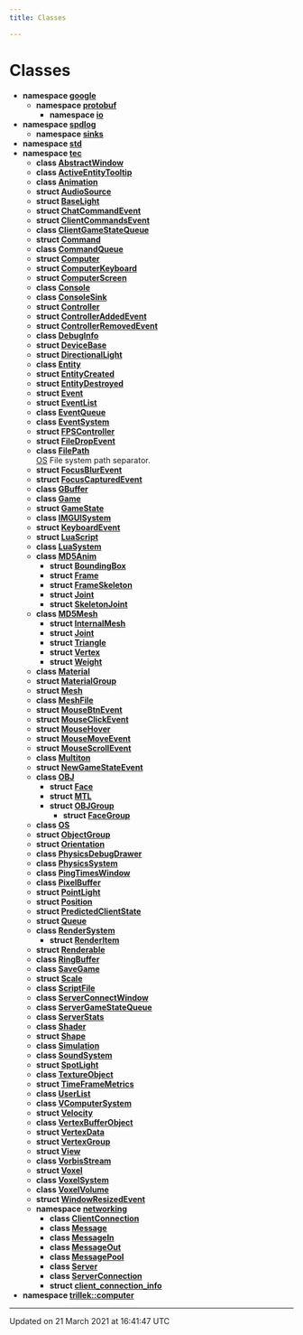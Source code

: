 ```yaml
---
title: Classes

---
```


# Classes




* **namespace [google](/engine/Namespaces/namespacegoogle/)** 
    * **namespace [protobuf](/engine/Namespaces/namespacegoogle_1_1protobuf/)** 
        * **namespace [io](/engine/Namespaces/namespacegoogle_1_1protobuf_1_1io/)** 
* **namespace [spdlog](/engine/Namespaces/namespacespdlog/)** 
    * **namespace [sinks](/engine/Namespaces/namespacespdlog_1_1sinks/)** 
* **namespace [std](/engine/Namespaces/namespacestd/)** 
* **namespace [tec](/engine/Namespaces/namespacetec/)** 
    * **class [AbstractWindow](/engine/Classes/classtec_1_1_abstract_window/)** 
    * **class [ActiveEntityTooltip](/engine/Classes/classtec_1_1_active_entity_tooltip/)** 
    * **class [Animation](/engine/Classes/classtec_1_1_animation/)** 
    * **struct [AudioSource](/engine/Classes/structtec_1_1_audio_source/)** 
    * **struct [BaseLight](/engine/Classes/structtec_1_1_base_light/)** 
    * **struct [ChatCommandEvent](/engine/Classes/structtec_1_1_chat_command_event/)** 
    * **struct [ClientCommandsEvent](/engine/Classes/structtec_1_1_client_commands_event/)** 
    * **class [ClientGameStateQueue](/engine/Classes/classtec_1_1_client_game_state_queue/)** 
    * **struct [Command](/engine/Classes/structtec_1_1_command/)** 
    * **class [CommandQueue](/engine/Classes/classtec_1_1_command_queue/)** 
    * **struct [Computer](/engine/Classes/structtec_1_1_computer/)** 
    * **struct [ComputerKeyboard](/engine/Classes/structtec_1_1_computer_keyboard/)** 
    * **struct [ComputerScreen](/engine/Classes/structtec_1_1_computer_screen/)** 
    * **class [Console](/engine/Classes/classtec_1_1_console/)** 
    * **class [ConsoleSink](/engine/Classes/classtec_1_1_console_sink/)** 
    * **struct [Controller](/engine/Classes/structtec_1_1_controller/)** 
    * **struct [ControllerAddedEvent](/engine/Classes/structtec_1_1_controller_added_event/)** 
    * **struct [ControllerRemovedEvent](/engine/Classes/structtec_1_1_controller_removed_event/)** 
    * **class [DebugInfo](/engine/Classes/classtec_1_1_debug_info/)** 
    * **struct [DeviceBase](/engine/Classes/structtec_1_1_device_base/)** 
    * **struct [DirectionalLight](/engine/Classes/structtec_1_1_directional_light/)** 
    * **class [Entity](/engine/Classes/classtec_1_1_entity/)** 
    * **struct [EntityCreated](/engine/Classes/structtec_1_1_entity_created/)** 
    * **struct [EntityDestroyed](/engine/Classes/structtec_1_1_entity_destroyed/)** 
    * **struct [Event](/engine/Classes/structtec_1_1_event/)** 
    * **struct [EventList](/engine/Classes/structtec_1_1_event_list/)** 
    * **class [EventQueue](/engine/Classes/classtec_1_1_event_queue/)** 
    * **class [EventSystem](/engine/Classes/classtec_1_1_event_system/)** 
    * **struct [FPSController](/engine/Classes/structtec_1_1_f_p_s_controller/)** 
    * **struct [FileDropEvent](/engine/Classes/structtec_1_1_file_drop_event/)** 
    * **class [FilePath](/engine/Classes/classtec_1_1_file_path/)** <br>[OS](/engine/Classes/classtec_1_1_o_s/) File system path separator. 
    * **struct [FocusBlurEvent](/engine/Classes/structtec_1_1_focus_blur_event/)** 
    * **struct [FocusCapturedEvent](/engine/Classes/structtec_1_1_focus_captured_event/)** 
    * **class [GBuffer](/engine/Classes/classtec_1_1_g_buffer/)** 
    * **class [Game](/engine/Classes/classtec_1_1_game/)** 
    * **struct [GameState](/engine/Classes/structtec_1_1_game_state/)** 
    * **class [IMGUISystem](/engine/Classes/classtec_1_1_i_m_g_u_i_system/)** 
    * **struct [KeyboardEvent](/engine/Classes/structtec_1_1_keyboard_event/)** 
    * **struct [LuaScript](/engine/Classes/structtec_1_1_lua_script/)** 
    * **class [LuaSystem](/engine/Classes/classtec_1_1_lua_system/)** 
    * **class [MD5Anim](/engine/Classes/classtec_1_1_m_d5_anim/)** 
        * **struct [BoundingBox](/engine/Classes/structtec_1_1_m_d5_anim_1_1_bounding_box/)** 
        * **struct [Frame](/engine/Classes/structtec_1_1_m_d5_anim_1_1_frame/)** 
        * **struct [FrameSkeleton](/engine/Classes/structtec_1_1_m_d5_anim_1_1_frame_skeleton/)** 
        * **struct [Joint](/engine/Classes/structtec_1_1_m_d5_anim_1_1_joint/)** 
        * **struct [SkeletonJoint](/engine/Classes/structtec_1_1_m_d5_anim_1_1_skeleton_joint/)** 
    * **class [MD5Mesh](/engine/Classes/classtec_1_1_m_d5_mesh/)** 
        * **struct [InternalMesh](/engine/Classes/structtec_1_1_m_d5_mesh_1_1_internal_mesh/)** 
        * **struct [Joint](/engine/Classes/structtec_1_1_m_d5_mesh_1_1_joint/)** 
        * **struct [Triangle](/engine/Classes/structtec_1_1_m_d5_mesh_1_1_triangle/)** 
        * **struct [Vertex](/engine/Classes/structtec_1_1_m_d5_mesh_1_1_vertex/)** 
        * **struct [Weight](/engine/Classes/structtec_1_1_m_d5_mesh_1_1_weight/)** 
    * **class [Material](/engine/Classes/classtec_1_1_material/)** 
    * **struct [MaterialGroup](/engine/Classes/structtec_1_1_material_group/)** 
    * **struct [Mesh](/engine/Classes/structtec_1_1_mesh/)** 
    * **class [MeshFile](/engine/Classes/classtec_1_1_mesh_file/)** 
    * **struct [MouseBtnEvent](/engine/Classes/structtec_1_1_mouse_btn_event/)** 
    * **struct [MouseClickEvent](/engine/Classes/structtec_1_1_mouse_click_event/)** 
    * **struct [MouseHover](/engine/Classes/structtec_1_1_mouse_hover/)** 
    * **struct [MouseMoveEvent](/engine/Classes/structtec_1_1_mouse_move_event/)** 
    * **struct [MouseScrollEvent](/engine/Classes/structtec_1_1_mouse_scroll_event/)** 
    * **class [Multiton](/engine/Classes/classtec_1_1_multiton/)** 
    * **struct [NewGameStateEvent](/engine/Classes/structtec_1_1_new_game_state_event/)** 
    * **class [OBJ](/engine/Classes/classtec_1_1_o_b_j/)** 
        * **struct [Face](/engine/Classes/structtec_1_1_o_b_j_1_1_face/)** 
        * **struct [MTL](/engine/Classes/structtec_1_1_o_b_j_1_1_m_t_l/)** 
        * **struct [OBJGroup](/engine/Classes/structtec_1_1_o_b_j_1_1_o_b_j_group/)** 
            * **struct [FaceGroup](/engine/Classes/structtec_1_1_o_b_j_1_1_o_b_j_group_1_1_face_group/)** 
    * **class [OS](/engine/Classes/classtec_1_1_o_s/)** 
    * **struct [ObjectGroup](/engine/Classes/structtec_1_1_object_group/)** 
    * **struct [Orientation](/engine/Classes/structtec_1_1_orientation/)** 
    * **class [PhysicsDebugDrawer](/engine/Classes/classtec_1_1_physics_debug_drawer/)** 
    * **class [PhysicsSystem](/engine/Classes/classtec_1_1_physics_system/)** 
    * **class [PingTimesWindow](/engine/Classes/classtec_1_1_ping_times_window/)** 
    * **class [PixelBuffer](/engine/Classes/classtec_1_1_pixel_buffer/)** 
    * **struct [PointLight](/engine/Classes/structtec_1_1_point_light/)** 
    * **struct [Position](/engine/Classes/structtec_1_1_position/)** 
    * **struct [PredictedClientState](/engine/Classes/structtec_1_1_predicted_client_state/)** 
    * **struct [Queue](/engine/Classes/structtec_1_1_queue/)** 
    * **class [RenderSystem](/engine/Classes/classtec_1_1_render_system/)** 
        * **struct [RenderItem](/engine/Classes/structtec_1_1_render_system_1_1_render_item/)** 
    * **struct [Renderable](/engine/Classes/structtec_1_1_renderable/)** 
    * **class [RingBuffer](/engine/Classes/classtec_1_1_ring_buffer/)** 
    * **class [SaveGame](/engine/Classes/classtec_1_1_save_game/)** 
    * **struct [Scale](/engine/Classes/structtec_1_1_scale/)** 
    * **class [ScriptFile](/engine/Classes/classtec_1_1_script_file/)** 
    * **class [ServerConnectWindow](/engine/Classes/classtec_1_1_server_connect_window/)** 
    * **class [ServerGameStateQueue](/engine/Classes/classtec_1_1_server_game_state_queue/)** 
    * **class [ServerStats](/engine/Classes/classtec_1_1_server_stats/)** 
    * **class [Shader](/engine/Classes/classtec_1_1_shader/)** 
    * **struct [Shape](/engine/Classes/structtec_1_1_shape/)** 
    * **class [Simulation](/engine/Classes/classtec_1_1_simulation/)** 
    * **class [SoundSystem](/engine/Classes/classtec_1_1_sound_system/)** 
    * **struct [SpotLight](/engine/Classes/structtec_1_1_spot_light/)** 
    * **class [TextureObject](/engine/Classes/classtec_1_1_texture_object/)** 
    * **struct [TimeFrameMetrics](/engine/Classes/structtec_1_1_time_frame_metrics/)** 
    * **class [UserList](/engine/Classes/classtec_1_1_user_list/)** 
    * **class [VComputerSystem](/engine/Classes/classtec_1_1_v_computer_system/)** 
    * **struct [Velocity](/engine/Classes/structtec_1_1_velocity/)** 
    * **class [VertexBufferObject](/engine/Classes/classtec_1_1_vertex_buffer_object/)** 
    * **struct [VertexData](/engine/Classes/structtec_1_1_vertex_data/)** 
    * **struct [VertexGroup](/engine/Classes/structtec_1_1_vertex_group/)** 
    * **struct [View](/engine/Classes/structtec_1_1_view/)** 
    * **class [VorbisStream](/engine/Classes/classtec_1_1_vorbis_stream/)** 
    * **struct [Voxel](/engine/Classes/structtec_1_1_voxel/)** 
    * **class [VoxelSystem](/engine/Classes/classtec_1_1_voxel_system/)** 
    * **class [VoxelVolume](/engine/Classes/classtec_1_1_voxel_volume/)** 
    * **struct [WindowResizedEvent](/engine/Classes/structtec_1_1_window_resized_event/)** 
    * **namespace [networking](/engine/Namespaces/namespacetec_1_1networking/)** 
        * **class [ClientConnection](/engine/Classes/classtec_1_1networking_1_1_client_connection/)** 
        * **class [Message](/engine/Classes/classtec_1_1networking_1_1_message/)** 
        * **class [MessageIn](/engine/Classes/classtec_1_1networking_1_1_message_in/)** 
        * **class [MessageOut](/engine/Classes/classtec_1_1networking_1_1_message_out/)** 
        * **class [MessagePool](/engine/Classes/classtec_1_1networking_1_1_message_pool/)** 
        * **class [Server](/engine/Classes/classtec_1_1networking_1_1_server/)** 
        * **class [ServerConnection](/engine/Classes/classtec_1_1networking_1_1_server_connection/)** 
        * **struct [client_connection_info](/engine/Classes/structtec_1_1networking_1_1client__connection__info/)** 
* **namespace [trillek::computer](/engine/Namespaces/namespacetrillek_1_1computer/)** 



-------------------------------

Updated on 21 March 2021 at 16:41:47 UTC
